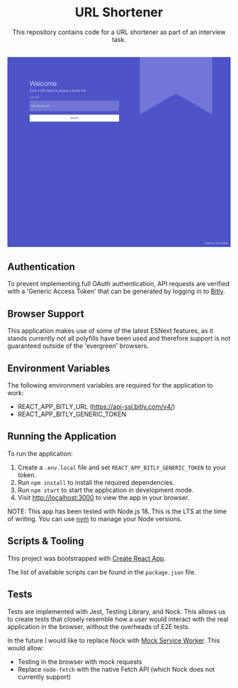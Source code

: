<div align="center">
    <h1>URL Shortener</h1>
    <p>This repository contains code for a URL shortener as part of an interview task.</p>
    <br />
    <img
      alt=""
      src="/app.png"
    />
</div>

## Authentication

To prevent implementing full OAuth authentication, API requests are verified with a 'Generic Access Token' that can be generated by logging in to [Bitly](https://app.bitly.com/settings/api/).

## Browser Support

This application makes use of some of the latest ESNext features, as it stands currently not all polyfills have been used and therefore support is not guaranteed outside of the 'evergreen' browsers.

## Environment Variables

The following environment variables are required for the application to work:

* REACT_APP_BITLY_URL (https://api-ssl.bitly.com/v4/)
* REACT_APP_BITLY_GENERIC_TOKEN

## Running the Application

To run the application:

1. Create a `.env.local` file and set `REACT_APP_BITLY_GENERIC_TOKEN` to your token.
2. Run `npm install` to install the required dependencies.
3. Run `npm start` to start the application in development mode.
4. Visit [http://localhost:3000](http://localhost:3000) to view the app in your browser.

NOTE: This app has been tested with Node.js 18. This is the LTS at the time of writing. You can use [nvm](https://github.com/nvm-sh/nvm) to manage your Node versions.

## Scripts & Tooling

This project was bootstrapped with [Create React App](https://github.com/facebook/create-react-app).

The list of available scripts can be found in the `package.json` file.

## Tests

Tests are implemented with Jest, Testing Library, and Nock. This allows us to create tests that closely resemble how a user would interact with the real application in the browser, without the overheads of E2E tests.

In the future I would like to replace Nock with [Mock Service Worker](https://mswjs.io/). This would allow:

* Testing in the browser with mock requests
* Replace `node-fetch` with the native Fetch API (which Nock does not currently support)
